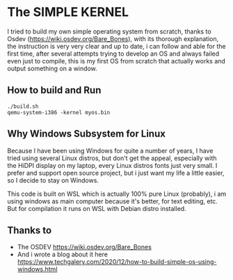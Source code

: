 # The SIMPLE KERNEL

I tried to build my own simple operating system from scratch, thanks to Osdev (https://wiki.osdev.org/Bare_Bones), with its thorough explanation, the instruction is very very clear and up to date, i can follow and able for the first time, after several attempts trying to develop an OS and always failed even just to compile, this is my first OS from scratch that actually works and output something on a window.

## How to build and Run

```
./build.sh
qemu-system-i386 -kernel myos.bin
```

## Why Windows Subsystem for Linux
Because I have been using Windows for quite a number of years, I have tried using several Linux distros, but don't get the appeal, especially with the HiDPI display on my laptop, every Linux distros fonts just very small. I prefer and support open source project, but i just want my life a little easier, so I decide to stay on Windows.

This code is built on WSL which is actually 100% pure Linux (probably), i am using windows as main computer because it's better, for text editing, etc. But for compilation it runs on WSL with Debian distro installed.

## Thanks to
- The OSDEV https://wiki.osdev.org/Bare_Bones
- And i wrote a blog about it here https://www.techgalery.com/2020/12/how-to-build-simple-os-using-windows.html
